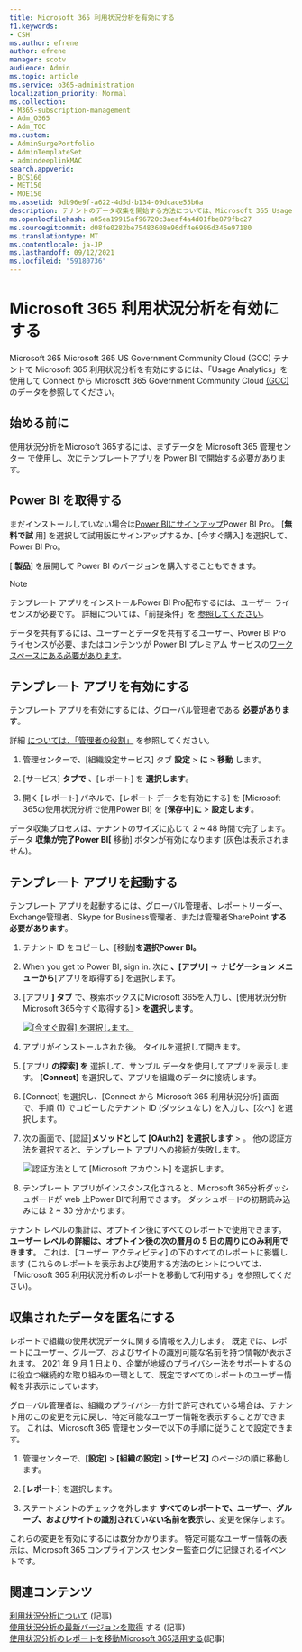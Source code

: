 ```yaml
---
title: Microsoft 365 利用状況分析を有効にする
f1.keywords:
- CSH
ms.author: efrene
author: efrene
manager: scotv
audience: Admin
ms.topic: article
ms.service: o365-administration
localization_priority: Normal
ms.collection:
- M365-subscription-management
- Adm_O365
- Adm_TOC
ms.custom:
- AdminSurgePortfolio
- AdminTemplateSet
- admindeeplinkMAC
search.appverid:
- BCS160
- MET150
- MOE150
ms.assetid: 9db96e9f-a622-4d5d-b134-09dcace55b6a
description: テナントのデータ収集を開始する方法については、Microsoft 365 Usage Analytics テンプレート アプリを使用Power BI。
ms.openlocfilehash: a05ea19915af96720c3aeaf4a4d01fbe879fbc27
ms.sourcegitcommit: d08fe0282be75483608e96df4e6986d346e97180
ms.translationtype: MT
ms.contentlocale: ja-JP
ms.lasthandoff: 09/12/2021
ms.locfileid: "59180736"
---
```

# <a name="enable-microsoft-365-usage-analytics"></a>Microsoft 365 利用状況分析を有効にする

Microsoft 365 Microsoft 365 US Government Community Cloud (GCC) テナントで Microsoft 365 利用状況分析を有効にするには、「Usage Analytics」を使用して Connect から Microsoft 365 Government Community Cloud [(GCC)](connect-to-gcc-data-with-usage-analytics.md)のデータを参照してください。

## <a name="before-you-begin"></a>始める前に

使用状況分析をMicrosoft 365するには、まずデータを Microsoft 365 管理センター で使用し、次にテンプレート<a href="https://go.microsoft.com/fwlink/p/?linkid=2024339" target="_blank"></a>アプリを Power BI で開始する必要があります。

## <a name="get-power-bi"></a>Power BI を取得する

まだインストールしていない場合は[Power BIにサインアップ](https://go.microsoft.com/fwlink/p/?linkid=845347)Power BI Pro。 [**無料で試** 用] を選択して試用版にサインアップするか、[今すぐ購入] を選択して、Power BI Pro。


[ **製品**] を展開して Power BI のバージョンを購入することもできます。

> [!NOTE]
> テンプレート アプリをインストールPower BI Pro配布するには、ユーザー ライセンスが必要です。 詳細については、「前提条件」を [参照してください](/power-bi/service-template-apps-install-distribute?source=docs#prerequisites)。

データを共有するには、ユーザーとデータを共有するユーザー、Power BI Pro ライセンスが必要、またはコンテンツが Power BI プレミアム サービスの[ワークスペースにある必要があります](/power-bi/service-premium-what-is)。

## <a name="enable-the-template-app"></a>テンプレート アプリを有効にする

テンプレート アプリを有効にするには、グローバル管理者である **必要があります**。

詳細 [については、「管理者の役割」](../add-users/about-admin-roles.md) を参照してください。

1. 管理センターで、[組織設定サービス] タブ **設定** \> **に** \> **移動** します。

2. [サービス] **タブで** 、[レポート] を  **選択します**。

3. 開く [レポート] パネルで、[レポート データを有効にする] を [Microsoft 365の使用状況分析で使用Power BI] を [**保存中**]**に** \> **設定します**。

データ収集プロセスは、テナントのサイズに応じて 2 ~ 48 時間で完了します。 データ **収集が完了Power BI[** 移動] ボタンが有効になります (灰色は表示されません)。

## <a name="start-the-template-app"></a>テンプレート アプリを起動する

テンプレート アプリを起動するには、グローバル管理者、レポートリーダー、Exchange管理者、Skype for Business管理者、または管理者SharePoint **する必要があります**。 

1. テナント ID をコピーし、[移動]**を選択Power BI。**

2. When you get to Power BI, sign in. 次に **、[アプリ]** -> **ナビゲーション メニューから**[アプリを取得する] を選択します。

3. [アプリ **] タブ** で、検索ボックスにMicrosoft 365を入力し、[使用状況分析Microsoft 365今すぐ取得する] \> **を選択します**。

    [![[今すぐ取得] を選択します。](../../media/78102250-9874-4a32-8365-436f13560b52.png)](https://app.powerbi.com/groups/me/getapps/services/cia_microsoft365.microsoft-365-usage-analytics)

4. アプリがインストールされた後。 タイルを選択して開きます。

5. [アプリ **の探索] を** 選択して、サンプル データを使用してアプリを表示します。 **[Connect]** を選択して、アプリを組織のデータに接続します。

6. [Connect] を選択し、[Connect から Microsoft 365 利用状況分析] 画面で、手順 (1) でコピーしたテナント ID (ダッシュなし) を入力し、[次へ] を選択します。  

7. 次の画面で、[認証]**メソッドとして [OAuth2]** **を選択します** \> 。 他の認証方法を選択すると、テンプレート アプリへの接続が失敗します。

    ![認証方法として [Microsoft アカウント] を選択します。](../../media/ab6f0463-c3f7-4088-a605-67c699fa86adnew.png)

8. テンプレート アプリがインスタンス化されると、Microsoft 365分析ダッシュボードが web 上Power BIで利用できます。 ダッシュボードの初期読み込みには 2 ~ 30 分かかります。

テナント レベルの集計は、オプトイン後にすべてのレポートで使用できます。 **ユーザー レベルの詳細は、オプトイン後の次の暦月の 5 日の周りにのみ利用できます**。 これは、[ユーザー アクティビティ] の下のすべての[](navigate-and-utilize-reports.md)レポートに影響します (これらのレポートを表示および使用する方法のヒントについては、「Microsoft 365 利用状況分析のレポートを移動して利用する」を参照してください)。

## <a name="make-the-collected-data-anonymous"></a>収集されたデータを匿名にする

レポートで組織の使用状況データに関する情報を入力します。 既定では、レポートにユーザー、グループ、およびサイトの識別可能な名前を持つ情報が表示されます。 2021 年 9 月 1 日より、企業が地域のプライバシー法をサポートするのに役立つ継続的な取り組みの一環として、既定ですべてのレポートのユーザー情報を非表示にしています。
  
グローバル管理者は、組織のプライバシー方針で許可されている場合は、テナント用のこの変更を元に戻し、特定可能なユーザー情報を表示することができます。 これは、Microsoft 365 管理センターで以下の手順に従うことで設定できます。
  
1. 管理センターで、**[設定]** \> **[組織の設定]** \> **[サービス]** のページの順に移動します。

2. [**レポート**] を選択します。 
  
3. ステートメントのチェックを外します **すべてのレポートで、ユーザー、グループ、およびサイトの識別されていない名前を表示し**、変更を保存します。  
  
これらの変更を有効にするには数分かかります。 特定可能なユーザー情報の表示は、Microsoft 365 コンプライアンス センター監査ログに記録されるイベントです。   

## <a name="related-content"></a>関連コンテンツ

[利用状況分析について](usage-analytics.md) (記事)\
[使用状況分析の最新バージョンを取得](get-the-latest-version-of-usage-analytics.md) する (記事)\
[使用状況分析のレポートを移動Microsoft 365活用する](navigate-and-utilize-reports.md)(記事)
